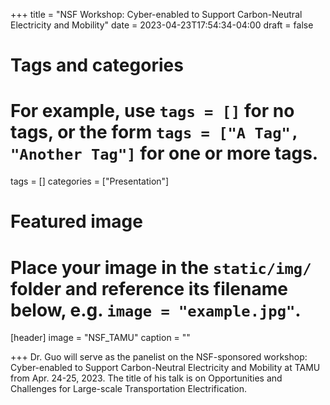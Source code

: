+++
title = "NSF Workshop: Cyber-enabled to Support Carbon-Neutral Electricity and Mobility"
date = 2023-04-23T17:54:34-04:00
draft = false

# Tags and categories
# For example, use `tags = []` for no tags, or the form `tags = ["A Tag", "Another Tag"]` for one or more tags.
tags = []
categories = ["Presentation"]

# Featured image
# Place your image in the `static/img/` folder and reference its filename below, e.g. `image = "example.jpg"`.
[header]
image = "NSF_TAMU"
caption = ""

+++
Dr. Guo will serve as the panelist on the NSF-sponsored workshop: Cyber-enabled to Support Carbon-Neutral Electricity and Mobility at TAMU from Apr. 24-25, 2023. The title of his talk is on Opportunities and Challenges for Large-scale Transportation Electrification.
